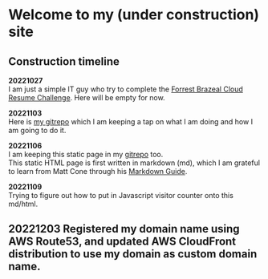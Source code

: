 # Welcome to my (under construction) site  

## Construction timeline
**20221027**  
I am just a simple IT guy who try to complete the [Forrest Brazeal Cloud Resume Challenge](https://cloudresumechallenge.dev/docs/the-challenge/aws/).  Here will be empty for now.   

**20221103**  
Here is [my gitrepo](https://github.com/serheang/AWS_CloudResumeChallenge) which I am keeping a tap on what I am doing and how I am going to do it.  

**20221106**  
I am keeping this static page in my [gitrepo](https://github.com/serheang/AWS_CloudResumeChallenge) too.  
This static HTML page is first written in markdown (md), which I am grateful to learn from Matt Cone through his [Markdown Guide](https://www.markdownguide.org/).  

**20221109**  
Trying to figure out how to put in Javascript visitor counter onto this md/html.  

**20221203**
Registered my domain name using AWS Route53, and updated AWS CloudFront distribution to use my domain as custom domain name.
---
